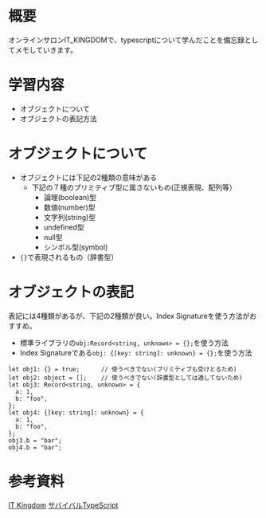 <!--
title:   【TypeScript入門 #5】オブジェクトの型解釈
tags:    TypeScript,it_kingdom,オブジェクト
id:      d325876a66195b2d815f
private: false
-->
# 概要
オンラインサロンIT_KINGDOMで、typescriptについて学んだことを備忘録としてメモしていきます。

# 学習内容
- オブジェクトについて
- オブジェクトの表記方法

# オブジェクトについて
- オブジェクトには下記の2種類の意味がある
    - 下記の７種のプリミティブ型に属さないもの(正規表現、配列等）
        - 論理(boolean)型
        - 数値(number)型
        - 文字列(string)型
        - undefined型
        - null型
        - シンボル型(symbol)
 - `{}`で表現されるもの（辞書型）

# オブジェクトの表記
表記には4種類があるが、下記の2種類が良い。Index Signatureを使う方法がおすすめ。
- 標準ライブラリの`obj:Record<string, unknown> = {};`を使う方法
- Index Signatureである`obj: {[key: string]: unknown} = {};`を使う方法

``` Typscript:使用例
let obj1: {} = true;      // 使うべきでない(プリミティブも受けとるため)
let obj2: object = [];    // 使うべきでない(辞書型としては適してないため)
let obj3: Record<string, unknown> = {
  a: 1,
  b: "foo",
};
let obj4: {[key: string]: unknown} = {
  a: 1,
  b: "foo",
};
obj3.b = "bar";
obj4.b = "bar";
```

# 参考資料
[IT Kingdom](https://it-kingdom.com/)
[サバイバルTypeScript](https://typescriptbook.jp/reference/values-types-variables/primitive-types)